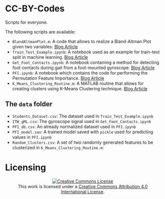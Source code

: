 # CC-BY-Codes
Scripts for everyone. 

The following scripts are available:

- <code>BlandAltmanPlot.m</code>: A code that allows to realize a Bland-Altman Plot given two variables. [Blog Article](https://www.guidomascia.blog/bland-altman-plot-a-complete-tutorial-for-scientists/)
- <code>Train_Test_Example.ipynb</code>: A notebook used as an example for train-test split in machine learning. [Blog Article](https://www.guidomascia.blog/why-do-we-need-training-and-test-datasets/)
- <code>Get_Foot_Contacts.ipynb</code>: A notebook containing a method for detecting foot contacts during gait from a foot-mounted gyroscope. [Blog Article](https://www.guidomascia.blog/stupidly-easy-gait-events-from-a-single-gyroscope/)
- <code>PFI.ipynb</code>: A notebook which contains the code for performing the Permutation Feature Importance. [Blog Article](https://www.guidomascia.blog/unraveling-the-black-box-permutation-feature-importance)
- <code>K_Means_Clustering_Routine.m</code>: A MATLAB routine that allows for creating clusters using K-Means Clustering technique. [Blog Article](https://www.guidomascia.blog/sorting-things-out-with-k-means-clustering)

## The <code>data</code> folder
- <code>Students_Dataset.csv</code>: The dataset used in <code>Train_Test_Example.ipynb</code>
- <code>ITW_gML.csv</code>: The gyroscope signal used in <code>Get_Foot_Contacts.ipynb</code>
- <code>PFI_db.csv</code>: An already normalized dataset used in <code>PFI.ipynb</code>
- <code>PFI_model.sav</code>: A trained model saved with <code>pickle</code> used for predicting values in <code>PFI.ipynb</code>
- <code>Random_Clusters.csv</code>: A set of two randomly generated features to be clusterized in <code>K_Means_Clustering_Routine.m</code>: 

# Licensing
<center><a rel="license" href="http://creativecommons.org/licenses/by/4.0/"><img alt="Creative Commons License" style="border-width:0" src="https://i.creativecommons.org/l/by/4.0/88x31.png" /></a><br />This work is licensed under a <a rel="license" href="http://creativecommons.org/licenses/by/4.0/">Creative Commons Attribution 4.0 International License</a>.</center>
